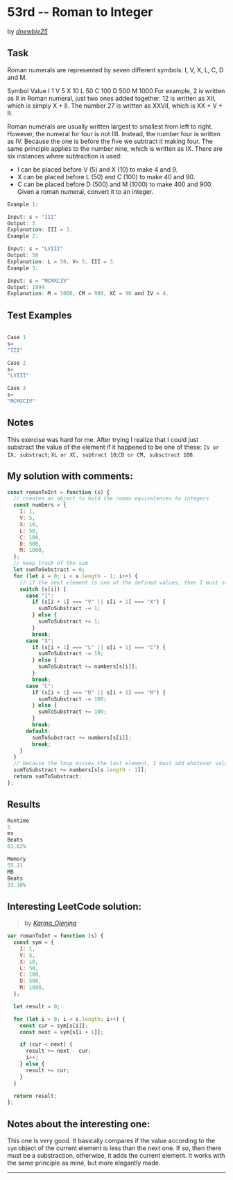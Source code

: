 # 53rd -- Roman to Integer

by _[dnewbie25](https://leetcode.com/u/dnewbie25/)_

## Task

Roman numerals are represented by seven different symbols: I, V, X, L, C, D and M.

Symbol Value
I 1
V 5
X 10
L 50
C 100
D 500
M 1000
For example, 2 is written as II in Roman numeral, just two ones added together. 12 is written as XII, which is simply X + II. The number 27 is written as XXVII, which is XX + V + II.

Roman numerals are usually written largest to smallest from left to right. However, the numeral for four is not IIII. Instead, the number four is written as IV. Because the one is before the five we subtract it making four. The same principle applies to the number nine, which is written as IX. There are six instances where subtraction is used:

- I can be placed before V (5) and X (10) to make 4 and 9.
- X can be placed before L (50) and C (100) to make 40 and 90.
- C can be placed before D (500) and M (1000) to make 400 and 900.
  Given a roman numeral, convert it to an integer.

```js
Example 1:

Input: s = "III"
Output: 3
Explanation: III = 3.
Example 2:

Input: s = "LVIII"
Output: 58
Explanation: L = 50, V= 5, III = 3.
Example 3:

Input: s = "MCMXCIV"
Output: 1994
Explanation: M = 1000, CM = 900, XC = 90 and IV = 4.
```

## Test Examples

```js

Case 1
s=
"III"

Case 2
s=
"LVIII"

Case 3
s=
"MCMXCIV"
```

## Notes

This exercise was hard for me. After trying I realize that I could just substract the value of the element if it happened to be one of these: `IV or IX, substract`; `XL or XC, subtract 10`;`CD or CM, subsctract 100`.

## My solution with comments:

```js
const romanToInt = function (s) {
  // creates an object to hold the roman equivalences to integers
  const numbers = {
    I: 1,
    V: 5,
    X: 10,
    L: 50,
    C: 100,
    D: 500,
    M: 1000,
  };
  // keep track of the sum
  let sumToSubstract = 0;
  for (let i = 0; i < s.length - 1; i++) {
    // if the next element is one of the defined values, then I must substract, otherwise, I must add
    switch (s[i]) {
      case "I":
        if (s[i + 1] === "V" || s[i + 1] === "X") {
          sumToSubstract -= 1;
        } else {
          sumToSubstract += 1;
        }
        break;
      case "X":
        if (s[i + 1] === "L" || s[i + 1] === "C") {
          sumToSubstract -= 10;
        } else {
          sumToSubstract += numbers[s[i]];
        }
        break;
      case "C":
        if (s[i + 1] === "D" || s[i + 1] === "M") {
          sumToSubstract -= 100;
        } else {
          sumToSubstract += 100;
        }
        break;
      default:
        sumToSubstract += numbers[s[i]];
        break;
    }
  }
  // because the loop misses the last element, I must add whatever value it has
  sumToSubstract += numbers[s[s.length - 1]];
  return sumToSubstract;
};
```

## Results

```js
Runtime
5
ms
Beats
81.62%

Memory
55.21
MB
Beats
33.38%
```

## Interesting LeetCode solution:

> by _[Karina_Olenina](https://leetcode.com/problems/roman-to-integer/solutions/2706813/js-hash-table-with-exlanation)_

```js
var romanToInt = function (s) {
  const sym = {
    I: 1,
    V: 5,
    X: 10,
    L: 50,
    C: 100,
    D: 500,
    M: 1000,
  };

  let result = 0;

  for (let i = 0; i < s.length; i++) {
    const cur = sym[s[i]];
    const next = sym[s[i + 1]];

    if (cur < next) {
      result += next - cur;
      i++;
    } else {
      result += cur;
    }
  }

  return result;
};
```

## Notes about the interesting one:

This one is very good. It basically compares if the value according to the `sym` object of the current element is less than the next one. If so, then there must be a substraction, otherwise, it adds the current element. It works with the same principle as mine, but more elegantly made.

---
